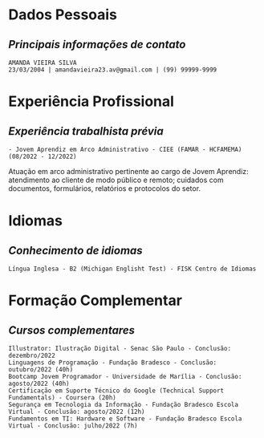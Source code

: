# Dados Pessoais
## *Principais informações de contato*


    AMANDA VIEIRA SILVA
    23/03/2004 | amandavieira23.av@gmail.com | (99) 99999-9999

# Experiência Profissional
## *Experiência trabalhista prévia*


    - Jovem Aprendiz em Arco Administrativo - CIEE (FAMAR - HCFAMEMA) (08/2022 - 12/2022)
Atuação em arco administrativo pertinente ao cargo de Jovem Aprendiz: atendimento ao cliente
de modo público e remoto; cuidados com documentos, formulários, relatórios e protocolos do setor.

# Idiomas
## *Conhecimento de idiomas*


    Língua Inglesa - B2 (Michigan Englisht Test) - FISK Centro de Idiomas 

# Formação Complementar
## *Cursos complementares*

    Illustrator: Ilustração Digital - Senac São Paulo - Conclusão: dezembro/2022
    Linguagens de Programação - Fundação Bradesco - Conclusão: outubro/2022 (40h)
    Bootcamp Jovem Programador - Universidade de Marília - Conclusão: agosto/2022 (40h)
    Certificação em Suporte Técnico do Google (Technical Support Fundamentals) - Coursera (20h)
    Segurança em Tecnologia da Informação - Fundação Bradesco Escola Virtual - Conclusão: agosto/2022 (12h)
    Fundamentos em TI: Hardware e Software - Fundação Bradesco Escola Virtual - Conclusão: julho/2022 (7h)

    